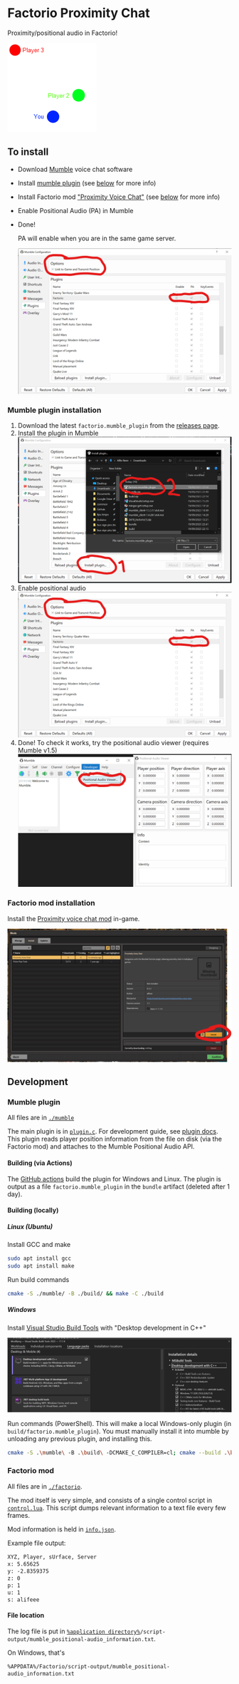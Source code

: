 # Factorio Proximity Chat

Proximity/positional audio in Factorio!

![Positional audio GIF](./images/Positional_Audio.gif)

## To install

- Download [Mumble](https://www.mumble.info/) voice chat software
- Install [mumble plugin](https://github.com/alifeee/MumblePlugin-FactorioPositionalAudio/releases) (see [below](#mumble-plugin-installation) for more info)
- Install Factorio mod ["Proximity Voice Chat"](https://mods.factorio.com/mod/proximity-voice-chat) (see [below](#factorio-mod-installation) for more info)
- Enable Positional Audio (PA) in Mumble
- Done!
  
  PA will enable when you are in the same game server.

  ![Alt text](images/mumble_enable_pa.png)

### Mumble plugin installation

1. Download the latest `factorio.mumble_plugin` from the [releases page](https://github.com/alifeee/MumblePlugin-FactorioPositionalAudio/releases).
1. Install the plugin in Mumble
  ![Screenshot of mumble, installing plugin](images/mumble_install.png)
1. Enable positional audio
  ![Screenshot of mumble, enabling positional audio](images/mumble_enable_pa.png)
1. Done! To check it works, try the positional audio viewer (requires Mumble v1.5)
  ![Screenshot of mumble, viewing positional audio debugger](images/mumble_PAviewer.png)

### Factorio mod installation

Install the [Proximity voice chat mod](https://mods.factorio.com/mod/proximity-voice-chat) in-game.

![Screenshot of Factorio, installing mod](images/factorio_install-mod.png)

## Development

### Mumble plugin

All files are in [`./mumble`](./mumble/)

The main plugin is in [`plugin.c`](./mumble/plugin.c). For development guide, see [plugin docs](https://github.com/mumble-voip/mumble/blob/master/docs/dev/plugins/README.md). This plugin reads player position information from the file on disk (via the Factorio mod) and attaches to the Mumble Positional Audio API.

#### Building (via Actions)

The [GitHub actions](https://github.com/alifeee/MumblePlugin-FactorioPositionalAudio/actions) build the plugin for Windows and Linux. The plugin is output as a file `factorio.mumble_plugin` in the `bundle` artifact (deleted after 1 day).

#### Building (locally)

##### Linux (Ubuntu)

Install GCC and make

```bash
sudo apt install gcc
sudo apt install make
```

Run build commands

```bash
cmake -S ./mumble/ -B ./build/ && make -C ./build
```

##### Windows

Install [Visual Studio Build Tools] with "Desktop development in C++"

[Visual Studio Build Tools]: https://visualstudio.microsoft.com/downloads/#build-tools-for-visual-studio-2022

![Screenshot of Visual Studio Build tools installer, showing "Desktop development with C++" selected.](images/vsbt_desktop-dev-c.png)

Run commands (PowerShell). This will make a local Windows-only plugin (in `build/factorio.mumble_plugin`). You must manually install it into mumble by unloading any previous plugin, and installing this.

```bash
cmake -S .\mumble\ -B .\build\ -DCMAKE_C_COMPILER=cl; cmake --build .\build\ --config Release; bash package_windows.sh
```

### Factorio mod

All files are in [`./factorio`](./factorio/).

The mod itself is very simple, and consists of a single control script in [`control.lua`](./factorio/control.lua). This script dumps relevant information to a text file every few frames.

Mod information is held in [`info.json`](./factorio/info.json).

Example file output:

```text
XYZ, Player, sUrface, Server
x: 5.65625
y: -2.8359375
z: 0
p: 1
u: 1
s: alifeee
```

#### File location

The log file is put in [`%application directory%`](https://wiki.factorio.com/Application_directory)`/script-output/mumble_positional-audio_information.txt`.

On Windows, that's

```path
%APPDATA%/Factorio/script-output/mumble_positional-audio_information.txt
```
